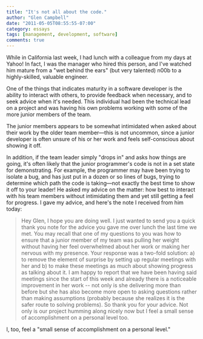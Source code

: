 ```yaml
---
title: "It's not all about the code."
author: "Glen Campbell"
date: "2011-05-05T08:55:55-07:00"
category: essays
tags: [management, development, software]
comments: true
---
```

While in California last week, I had lunch with a colleague from my days at Yahoo! In fact, I was the manager who hired this person, and I've watched him mature from a "wet behind the ears" (but very talented) n00b to a highly-skilled, valuable engineer.

One of the things that indicates maturity in a software developer is the ability to interact with others, to provide feedback when necessary, and to seek advice when it's needed. This individual had been the technical lead on a project and was having his own problems working with some of the more junior members of the team.

The junior members appears to be somewhat intimidated when asked about their work by the older team member&mdash;this is not uncommon, since a junior developer is often unsure of his or her work and feels self-conscious about showing it off.

In addition, if the team leader simply "drops in" and asks how things are going, it's often likely that the junior programmer's code is not in a set state for demonstrating. For example, the programmer may have been trying to isolate a bug, and has just put in a dozen or so lines of bugs, trying to determine which path the code is taking&mdash;not exactly the best time to show it off to your leader!  He asked my advice on the matter: how best to interact with his team members without intimidating them and yet still getting a feel for progress. I gave my advice, and here's the note I received from him today:

> Hey Glen, I hope you are doing well. I just wanted to send you a quick thank you note for the advice you gave me over lunch the last time we met. You may recall that one of my questions to you was how to ensure that a junior member of my team was pulling her weight without having her feel overwhelmed about her work or making her nervous with my presence. Your response was a two-fold solution: a) to remove the element of surprise by setting up regular meetings with her and b) to make these meetings as much about showing progress as talking about it. I am happy to report that we have been having said meetings since the start of this week and already there is a noticeable improvement in her work -- not only is she delivering more than before but she has also become more open to asking questions rather than making assumptions (probably because she realizes it is the safer route to solving problems). So thank you for your advice. Not only is our project humming along nicely now but I feel a small sense of accomplishment on a personal level too.

I, too, feel a "small sense of accomplishment on a personal level."


